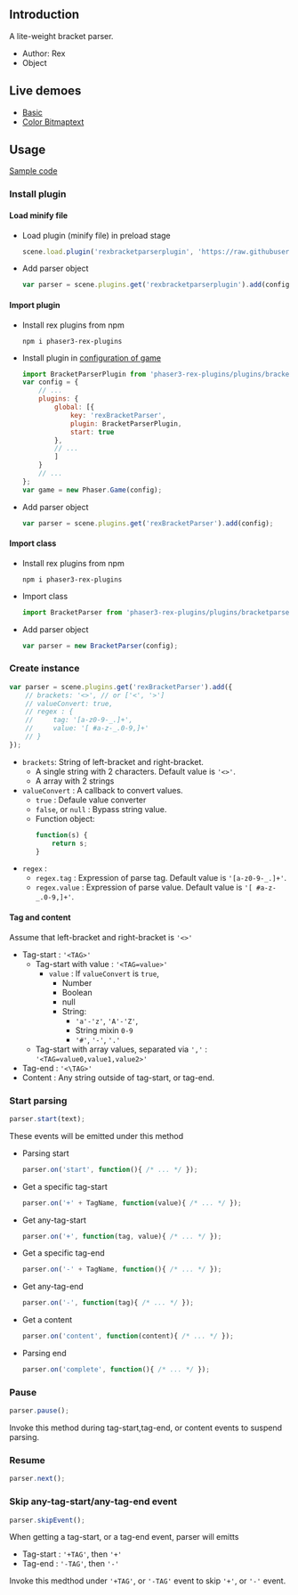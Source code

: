 ## Introduction

A lite-weight bracket parser.

- Author: Rex
- Object

## Live demoes

- [Basic](https://codepen.io/rexrainbow/pen/bGwYNoX)
- [Color Bitmaptext](https://codepen.io/rexrainbow/pen/vYXWmMN)

## Usage

[Sample code](https://github.com/rexrainbow/phaser3-rex-notes/tree/master/examples/bracket-parser)

### Install plugin

#### Load minify file

- Load plugin (minify file) in preload stage
    ```javascript
    scene.load.plugin('rexbracketparserplugin', 'https://raw.githubusercontent.com/rexrainbow/phaser3-rex-notes/master/dist/rexbracketparserplugin.min.js', true);
    ```
- Add parser object
    ```javascript
    var parser = scene.plugins.get('rexbracketparserplugin').add(config);
    ```

#### Import plugin

- Install rex plugins from npm
    ```
    npm i phaser3-rex-plugins
    ```
- Install plugin in [configuration of game](game.md#configuration)
    ```javascript
    import BracketParserPlugin from 'phaser3-rex-plugins/plugins/bracketparser-plugin.js';
    var config = {
        // ...
        plugins: {
            global: [{
                key: 'rexBracketParser',
                plugin: BracketParserPlugin,
                start: true
            },
            // ...
            ]
        }
        // ...
    };
    var game = new Phaser.Game(config);
    ```
- Add parser object
    ```javascript
    var parser = scene.plugins.get('rexBracketParser').add(config);
    ```

#### Import class

- Install rex plugins from npm
    ```
    npm i phaser3-rex-plugins
    ```
- Import class
    ```javascript
    import BracketParser from 'phaser3-rex-plugins/plugins/bracketparser.js';
    ```
- Add parser object
    ```javascript
    var parser = new BracketParser(config);
    ```

### Create instance

```javascript
var parser = scene.plugins.get('rexBracketParser').add({
    // brackets: '<>', // or ['<', '>']
    // valueConvert: true,
    // regex : {
    //     tag: '[a-z0-9-_.]+',
    //     value: '[ #a-z-_.0-9,]+'
    // }
});
```

- `brackets`: String of left-bracket and right-bracket.
    - A single string with 2 characters. Default value is `'<>'`.
    - A array with 2 strings
- `valueConvert` : A callback to convert values.
    - `true` : Defaule value converter
    - `false`, or `null` : Bypass string value.
    - Function object:
        ```javascript
        function(s) {
            return s;
        }
        ```
- `regex` :
    - `regex.tag` : Expression of parse tag. Default value is `'[a-z0-9-_.]+'`.
    - `regex.value` : Expression of parse value. Default value is `'[ #a-z-_.0-9,]+'`.

#### Tag and content

Assume that left-bracket and right-bracket is `'<>'`

- Tag-start : `'<TAG>'`
    - Tag-start with value : `'<TAG=value>'`
        - `value` : If `valueConvert` is `true`,
            - Number
            - Boolean
            - null
            - String: 
                - `'a'-'z'`, `'A'-'Z'`,
                - String mixin `0-9`
                - `'#'`, `'-'`, `'.'`
    - Tag-start with array values, separated via `','` : `'<TAG=value0,value1,value2>'`
- Tag-end : `'<\TAG>'`
- Content : Any string outside of tag-start, or tag-end.

### Start parsing

```javascript
parser.start(text);
```

These events will be emitted under this method

- Parsing start
    ```javascript
    parser.on('start', function(){ /* ... */ });
    ```
- Get a specific tag-start
    ```javascript
    parser.on('+' + TagName, function(value){ /* ... */ });
    ```
- Get any-tag-start
    ```javascript
    parser.on('+', function(tag, value){ /* ... */ });
    ```
- Get a specific tag-end
    ```javascript
    parser.on('-' + TagName, function(){ /* ... */ });
    ```
- Get any-tag-end
    ```javascript
    parser.on('-', function(tag){ /* ... */ });
    ```
- Get a content
    ```javascript
    parser.on('content', function(content){ /* ... */ });
    ```
- Parsing end
    ```javascript
    parser.on('complete', function(){ /* ... */ });
    ```

### Pause

```javascript
parser.pause();
```

Invoke this method during tag-start,tag-end, or content events to suspend parsing.

### Resume

```javascript
parser.next();
```

### Skip any-tag-start/any-tag-end event

```javascript
parser.skipEvent();
```

When getting a tag-start, or a tag-end event, parser will emitts 

- Tag-start : `'+TAG'`, then `'+'`
- Tag-end : `'-TAG'`, then `'-'`

Invoke this medthod under `'+TAG'`, or `'-TAG'` event to skip `'+'`, or `'-'` event.